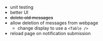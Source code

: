 - unit testing
- better UI
- ~~delete old messages~~
- allow deletion of messages from webpage
  - change display to use a `<Table />`
- reload page on notification submission
